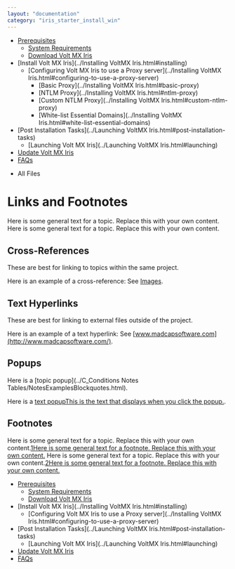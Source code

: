 ```yaml
---
layout: "documentation"
category: "iris_starter_install_win"
---
```

                                   

[](../Prerequisites.html)

*   [Prerequisites](../Prerequisites.html#prerequisites)
    *   [System Requirements](../Prerequisites.html#system-requirements)
    *   [Download Volt MX Iris](../Prerequisites.html#download)
*   [Install Volt MX Iris](../Installing VoltMX Iris.html#installing)
    *   [Configuring Volt MX Iris to use a Proxy server](../Installing VoltMX Iris.html#configuring-to-use-a-proxy-server)
        *   [Basic Proxy](../Installing VoltMX Iris.html#basic-proxy)
        *   [NTLM Proxy](../Installing VoltMX Iris.html#ntlm-proxy)
        *   [Custom NTLM Proxy](../Installing VoltMX Iris.html#custom-ntlm-proxy)
        *   [White-list Essential Domains](../Installing VoltMX Iris.html#white-list-essential-domains)
*   [Post Installation Tasks](../Launching VoltMX Iris.html#post-installation-tasks)
    *   [Launching Volt MX Iris](../Launching VoltMX Iris.html#launching)
*   [Update Volt MX Iris](../Upgrade.html)
*   [FAQs](../StudioInstallation_FAQs.html#appendix-frequently-asked-questions-faqs)

[](#)

*   All Files

Links and Footnotes
===================

Here is some general text for a topic. Replace this with your own content. Here is some general text for a topic. Replace this with your own content.

Cross-References
----------------

These are best for linking to topics within the same project.

Here is an example of a cross-reference: See [Images](../D_Images/Images.html).

Text Hyperlinks
---------------

These are best for linking to external files outside of the project.

Here is an example of a text hyperlink: See [www.madcapsoftware.com](http://www.madcapsoftware.com/).

Popups
------

Here is a [topic popup](../C_Conditions Notes Tables/NotesExamplesBlockquotes.html).

Here is a [text popupThis is the text that displays when you click the popup.](javascript:void(0);).

Footnotes
---------

Here is some general text for a topic. Replace this with your own content.[1Here is some general text for a footnote. Replace this with your own content.](javascript:void(0);) Here is some general text for a topic. Replace this with your own content.[2Here is some general text for a footnote. Replace this with your own content.](javascript:void(0);)

*   [Prerequisites](../Prerequisites.html#prerequisites)
    *   [System Requirements](../Prerequisites.html#system-requirements)
    *   [Download Volt MX Iris](../Prerequisites.html#download)
*   [Install Volt MX Iris](../Installing VoltMX Iris.html#installing)
    *   [Configuring Volt MX Iris to use a Proxy server](../Installing VoltMX Iris.html#configuring-to-use-a-proxy-server)
*   [Post Installation Tasks](../Launching VoltMX Iris.html#post-installation-tasks)
    *   [Launching Volt MX Iris](../Launching VoltMX Iris.html#launching)
*   [Update Volt MX Iris](../Upgrade.html)
*   [FAQs](../StudioInstallation_FAQs.html#appendix-frequently-asked-questions-faqs)
